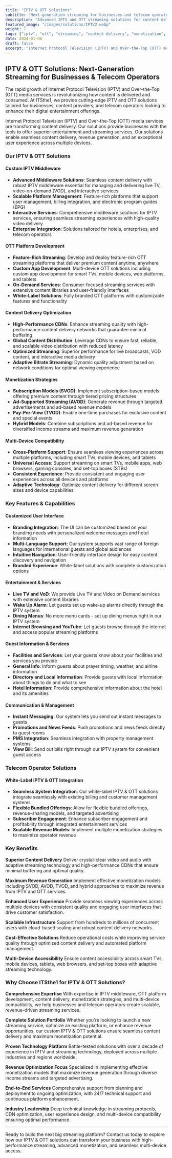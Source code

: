 ```yaml
---
title: "IPTV & OTT Solutions"
subtitle: "Next-generation streaming for businesses and telecom operators"
description: "Advanced IPTV and OTT streaming solutions for content delivery, monetization, and multi-device compatibility. Custom middleware, platform development, and content optimization services."
featured_image: "/images/solutions/IPTV2.webp"
weight: 1
tags: ["iptv", "ott", "streaming", "content delivery", "monetization", "multi-device", "middleware"]
date: 2024-01-06
draft: false
excerpt: "Internet Protocol Television (IPTV) and Over-the-Top (OTT) media services transforming content delivery with superior entertainment and streaming solutions."
---
```


## IPTV & OTT Solutions: Next-Generation Streaming for Businesses & Telecom Operators

The rapid growth of Internet Protocol Television (IPTV) and Over-the-Top (OTT) media services is revolutionizing how content is delivered and consumed. At ITSthe1, we provide cutting-edge IPTV and OTT solutions tailored for businesses, content providers, and telecom operators looking to enhance their digital entertainment offerings.

Internet Protocol Television (IPTV) and Over-the-Top (OTT) media services are transforming content delivery. Our solutions provide businesses with the tools to offer superior entertainment and streaming services. Our solutions enable seamless content delivery, revenue generation, and an exceptional user experience across multiple devices.

### Our IPTV & OTT Solutions

#### Custom IPTV Middleware
- **Advanced Middleware Solutions**: Seamless content delivery with robust IPTV middleware essential for managing and delivering live TV, video-on-demand (VOD), and interactive services
- **Scalable Platform Management**: Feature-rich platforms that support user management, billing integration, and electronic program guides (EPG)
- **Interactive Services**: Comprehensive middleware solutions for IPTV services, ensuring seamless streaming experiences with high-quality video delivery
- **Enterprise Integration**: Solutions tailored for hotels, enterprises, and telecom operators

#### OTT Platform Development
- **Feature-Rich Streaming**: Develop and deploy feature-rich OTT streaming platforms that deliver premium content anytime, anywhere
- **Custom App Development**: Multi-device OTT solutions including custom app development for smart TVs, mobile devices, web platforms, and tablets
- **On-Demand Services**: Consumer-focused streaming services with extensive content libraries and user-friendly interfaces
- **White-Label Solutions**: Fully branded OTT platforms with customizable features and functionality

#### Content Delivery Optimization
- **High-Performance CDNs**: Enhance streaming quality with high-performance content delivery networks that guarantee minimal buffering
- **Global Content Distribution**: Leverage CDNs to ensure fast, reliable, and scalable video distribution with reduced latency
- **Optimized Streaming**: Superior performance for live broadcasts, VOD content, and interactive media delivery
- **Adaptive Bitrate Streaming**: Dynamic quality adjustment based on network conditions for optimal viewing experience

#### Monetization Strategies
- **Subscription Models (SVOD)**: Implement subscription-based models offering premium content through tiered pricing structures
- **Ad-Supported Streaming (AVOD)**: Generate revenue through targeted advertisements and ad-based revenue models
- **Pay-Per-View (TVOD)**: Enable one-time purchases for exclusive content and special events
- **Hybrid Models**: Combine subscriptions and ad-based revenue for diversified income streams and maximum revenue generation

#### Multi-Device Compatibility
- **Cross-Platform Support**: Ensure seamless viewing experiences across multiple platforms, including smart TVs, mobile devices, and tablets
- **Universal Access**: Support streaming on smart TVs, mobile apps, web browsers, gaming consoles, and set-top boxes (STBs)
- **Consistent Experience**: Provide consistent and engaging user experiences across all devices and platforms
- **Adaptive Technology**: Optimize content delivery for different screen sizes and device capabilities

### Key Features & Capabilities

#### Customized User Interface
- **Branding Integration**: The UI can be customized based on your branding needs with personalized welcome messages and hotel information
- **Multi-Language Support**: Our system supports vast range of foreign languages for international guests and global audiences
- **Intuitive Navigation**: User-friendly interface design for easy content discovery and navigation
- **Branded Experience**: White-label solutions with complete customization options

#### Entertainment & Services
- **Live TV and VoD**: We provide Live TV and Video on Demand services with extensive content libraries
- **Wake Up Alarm**: Let guests set up wake-up alarms directly through the IPTV system
- **Dining Menus**: No more menu cards - set up dining menus right in our IPTV system
- **Internet Browsing and YouTube**: Let guests browse through the internet and access popular streaming platforms

#### Guest Information & Services
- **Facilities and Services**: Let your guests know about your facilities and services you provide
- **General Info**: Inform guests about prayer timing, weather, and airline information
- **Directory and Local Information**: Provide guests with local information about things to do and what to see
- **Hotel Information**: Provide comprehensive information about the hotel and its amenities

#### Communication & Management
- **Instant Messaging**: Our system lets you send out instant messages to guests
- **Promotions and News Feeds**: Push promotions and news feeds directly to guest rooms
- **PMS Integration**: Seamless integration with property management systems
- **View Bill**: Send out bills right through our IPTV system for convenient guest access
### Telecom Operator Solutions

#### White-Label IPTV & OTT Integration
- **Seamless System Integration**: Our white-label IPTV & OTT solutions integrate seamlessly with existing billing and customer management systems
- **Flexible Bundled Offerings**: Allow for flexible bundled offerings, revenue-sharing models, and targeted advertising
- **Subscriber Engagement**: Enhance subscriber engagement and profitability through integrated entertainment services
- **Scalable Revenue Models**: Implement multiple monetization strategies to maximize operator revenue

### Key Benefits

**Superior Content Delivery**
Deliver crystal-clear video and audio with adaptive streaming technology and high-performance CDNs that ensure minimal buffering and optimal quality.

**Maximum Revenue Generation**
Implement effective monetization models including SVOD, AVOD, TVOD, and hybrid approaches to maximize revenue from IPTV and OTT services.

**Enhanced User Experience**
Provide seamless viewing experiences across multiple devices with consistent quality and engaging user interfaces that drive customer satisfaction.

**Scalable Infrastructure**
Support from hundreds to millions of concurrent users with cloud-based scaling and robust content delivery networks.

**Cost-Effective Solutions**
Reduce operational costs while improving service quality through optimized content delivery and automated platform management.

**Multi-Device Accessibility**
Ensure content accessibility across smart TVs, mobile devices, tablets, web browsers, and set-top boxes with adaptive streaming technology.

### Why Choose ITSthe1 for IPTV & OTT Solutions?

**Comprehensive Expertise**
With expertise in IPTV middleware, OTT platform development, content delivery, monetization strategies, and multi-device compatibility, we help businesses and telecom operators create scalable, revenue-driven streaming services.

**Complete Solution Portfolio**
Whether you're looking to launch a new streaming service, optimize an existing platform, or enhance revenue opportunities, our custom IPTV & OTT solutions ensure seamless content delivery and maximum monetization potential.

**Proven Technology Platform**
Battle-tested solutions with over a decade of experience in IPTV and streaming technology, deployed across multiple industries and regions worldwide.

**Revenue Optimization Focus**
Specialized in implementing effective monetization models that maximize revenue generation through diverse income streams and targeted advertising.

**End-to-End Services**
Comprehensive support from planning and deployment to ongoing optimization, with 24/7 technical support and continuous platform enhancement.

**Industry Leadership**
Deep technical knowledge in streaming protocols, CDN optimization, user experience design, and multi-device compatibility ensuring optimal performance.

---

Ready to build the next big streaming platform? Contact us today to explore how our IPTV & OTT solutions can transform your business with high-performance streaming, advanced monetization, and seamless multi-device access.
